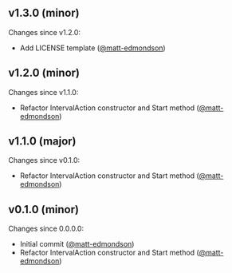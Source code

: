 ## v1.3.0 (minor)

Changes since v1.2.0:

- Add LICENSE template ([@matt-edmondson](https://github.com/matt-edmondson))

## v1.2.0 (minor)

Changes since v1.1.0:

- Refactor IntervalAction constructor and Start method ([@matt-edmondson](https://github.com/matt-edmondson))

## v1.1.0 (major)

Changes since v0.1.0:

- Refactor IntervalAction constructor and Start method ([@matt-edmondson](https://github.com/matt-edmondson))

## v0.1.0 (minor)

Changes since 0.0.0.0:

- Initial commit ([@matt-edmondson](https://github.com/matt-edmondson))
- Refactor IntervalAction constructor and Start method ([@matt-edmondson](https://github.com/matt-edmondson))


